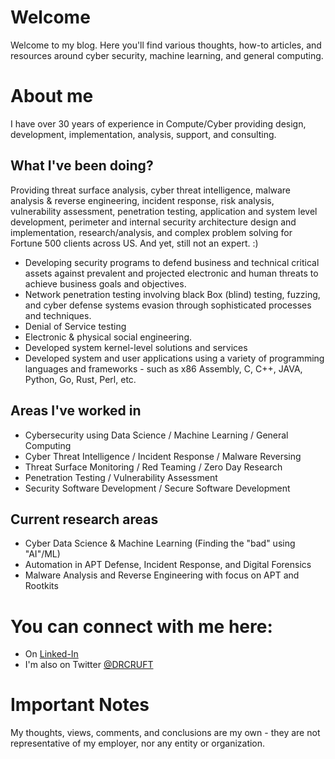 # Welcome

Welcome to my blog. 
Here you'll find various thoughts, how-to articles, and resources around cyber security, machine learning, and general computing.

# About me

I  have over 30 years of experience in Compute/Cyber providing design, development, implementation, analysis, support, and consulting. 

## What I've been doing?

Providing threat surface analysis, cyber threat intelligence, malware analysis & reverse engineering, incident response, risk analysis, vulnerability assessment, penetration testing, application and system level development, perimeter and internal security architecture design and implementation, research/analysis, and complex problem solving for Fortune 500 clients across US. And yet, still not an expert. :)

- Developing security programs to defend business and technical critical assets against prevalent and projected electronic and human threats to achieve business goals and objectives.
- Network penetration testing involving black Box (blind) testing, fuzzing, and cyber defense systems evasion through sophisticated processes and techniques. 
- Denial of Service testing
- Electronic & physical social engineering.
- Developed system kernel-level solutions and services
- Developed system and user applications using a variety of programming languages and frameworks - such as x86 Assembly, C, C++, JAVA, Python, Go, Rust, Perl, etc.

## Areas I've worked in
- Cybersecurity using Data Science / Machine Learning / General Computing
- Cyber Threat Intelligence / Incident Response / Malware Reversing
- Threat Surface Monitoring / Red Teaming / Zero Day Research
- Penetration Testing / Vulnerability Assessment
- Security Software Development / Secure Software Development

## Current research areas
- Cyber Data Science & Machine Learning (Finding the "bad" using "AI"/ML)
- Automation in APT Defense, Incident Response, and Digital Forensics
- Malware Analysis and Reverse Engineering with focus on APT and Rootkits

# You can connect with me here:
- On [Linked-In](https://www.linkedin.com/in/amintora/)
- I'm also on Twitter [@DRCRUFT](https://twitter.com/drcruft)

# Important Notes
My thoughts, views, comments, and conclusions are my own - they are not representative of my employer, nor any entity or organization.
